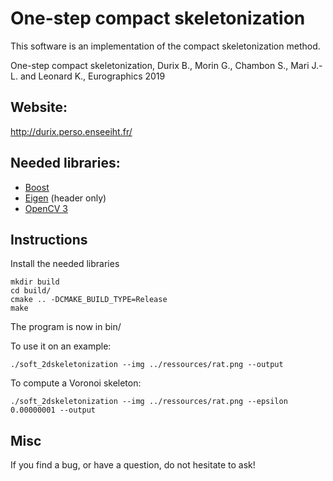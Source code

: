 # One-step compact skeletonization

This software is an implementation of the compact skeletonization method.

One-step compact skeletonization, Durix B., Morin G., Chambon S., Mari J.-L. and Leonard K., Eurographics 2019

## Website:

http://durix.perso.enseeiht.fr/

## Needed libraries:

 * [Boost](http://www.boost.org/)
 * [Eigen](http://eigen.tuxfamily.org/index.php?title=Main_Page) (header only)
 * [OpenCV 3](http://opencv.org/)

## Instructions

Install the needed libraries

```
mkdir build
cd build/
cmake .. -DCMAKE_BUILD_TYPE=Release
make
```

The program is now in bin/

To use it on an example:

```
./soft_2dskeletonization --img ../ressources/rat.png --output
```

To compute a Voronoi skeleton:

```
./soft_2dskeletonization --img ../ressources/rat.png --epsilon 0.00000001 --output
```

## Misc

If you find a bug, or have a question, do not hesitate to ask!

